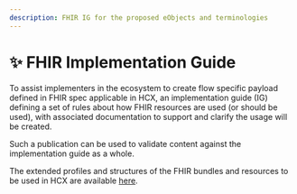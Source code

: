 ```yaml
---
description: FHIR IG for the proposed eObjects and terminologies
---
```


# ✨ FHIR Implementation Guide

To assist implementers in the ecosystem to create flow specific payload defined in FHIR spec applicable in HCX, an implementation guide (IG) defining a set of rules about how FHIR resources are used (or should be used), with associated documentation to support and clarify the usage will be created.

Such a publication can be used to validate content against the implementation guide as a whole.

The extended profiles and structures of the FHIR bundles and resources to be used in HCX are available [here](https://ig.hcxprotocol.io/v0.9/index.html).
